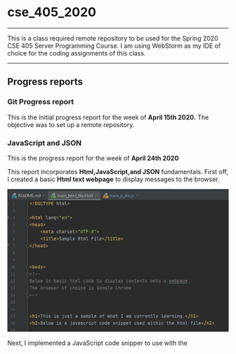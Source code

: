 # cse_405_2020
___

This is a class required remote repository to be used for the Spring 2020 CSE 405 Server Programming Course.
I am using WebStorm as my IDE of choice for the coding assignments of this class. 
___
## Progress reports

### Git Progress report
This is the initial progress report for the week of **April 15th 2020.**
The objective was to set up a remote repository. 

### JavaScript and JSON
This is the progress report for the week of **April 24th 2020**

This report incorporates **Html,JavaScript,and JSON** fundamentals.
First off, I created a basic **Html text webpage** to display messages to the browser.

![skeleton](https://github.com/r0meroh/cse_405_2020/blob/master/images/html_body.PNG)


Next, I implemented a JavaScript code snipper to use with the <script> tag
  
![algosHtml](https://github.com/r0meroh/cse_405_2020/blob/master/images/algos_in_html.PNG)
 
 
 So far that gave us the output seen here in a **Chrome Browser** 
 
 ![resultBrowser](https://github.com/r0meroh/cse_405_2020/blob/master/images/result_html.PNG)
 
 
 After this, I created a seperate Javascript file to 'import' into the html file
 
 ![javascriptTag](https://github.com/r0meroh/cse_405_2020/blob/master/images/javascript_scriptTag.PNG)
 
 Using the additional **Html** syntax, I created a list for instructions the user can follow
 
 ![firstResult](https://github.com/r0meroh/cse_405_2020/blob/master/images/result_javascript.PNG)
 
This, so far, has been easy to accomplish, but in lecture, we learned about using the browser's **Developer Tools** to compile
to a browser based console. For this I added the following to the JavaScript file to display array manipulation, concatenation, and function declerations/initializations and loops.

![javaScriptBody](https://github.com/r0meroh/cse_405_2020/blob/master/images/javascript_code.PNG)



I also created a **Fibonacci Sequence Algorithm** from the pseudo code in the book I am currently reading "Fundamentals of Algorithmics"

![fibo](https://github.com/r0meroh/cse_405_2020/blob/master/images/fibo.PNG)


Unfortunately, I could not figure out in time how to implement the same algorithm using JavaScript's promises. I wanted to use them in a recursive manner, I will keep trying to complete it.

Here is the end result the code displays on the web brower's console. I used console Warnings to facilitate the readability of the console between code snippets


![JSON](https://github.com/r0meroh/cse_405_2020/blob/master/images/JSON.PNG)


The program also uses JavaScript's object oriented ability to implement objects and parse them into JSON styled output that can be written to an external file or sent to a server of choice


![console](https://github.com/r0meroh/cse_405_2020/blob/master/images/console_result.PNG)

---
---
---
### Node.Js

This is the progress report for the **Node.Js** week of **5/1/2020**.
I am able to understand the basics of Node modules and **NPM** which is a collection of Node Modules that one can use in their code. That is the whole point of Node.Js, to use and make node modules that can be implemented in the code. All of this is done in a way called "asynchronous" which means more than one process can be called and executed without having to wait on an other process to finish first before continuing in the script file.

Here I created a simple script

![script_node](https://github.com/r0meroh/cse_405_2020/blob/master/images/test_script.PNG)

I assign the value to be used and compare it to what I am expecting:

![result_node](https://github.com/r0meroh/cse_405_2020/blob/master/images/test_result.PNG)


Node modules are similar to the vast python libraries/modules used in python programs. In Node.Js there is a repository of various Node Modules that one can use on their code.  
Here I install some Node.Js modules to use on my code


![Node_installs](https://github.com/r0meroh/cse_405_2020/blob/master/images/installing_node_modules.PNG)


I made my own server script to run on my local machine within the console, I also made a version that I dictate which port to run on so when the browser is used the given port is required to access the result of the script.

![server_script](https://github.com/r0meroh/cse_405_2020/tree/master/images)



![server_result](https://github.com/r0meroh/cse_405_2020/blob/master/images/server_result.PNG)


![server_port](https://github.com/r0meroh/cse_405_2020/blob/master/images/server_port.PNG)


![server_running](https://github.com/r0meroh/cse_405_2020/blob/master/images/server_port_running.PNG)

![server_browser_port](https://github.com/r0meroh/cse_405_2020/blob/master/images/browser_port.PNG)

unfortuantely, I experienced a bug in some modules that I used that were old. Here both the IDE I am using(webstorm) and Github detected the potential compromised files.

![security](https://github.com/r0meroh/cse_405_2020/blob/master/images/security.PNG)


after removing these files, obviously the code couldn't run


![powershell](https://github.com/r0meroh/cse_405_2020/blob/master/images/node_missing_package.PNG)



This also led to merge conflicts with the repository remotely

![merge_conflict](https://github.com/r0meroh/cse_405_2020/blob/master/images/merge_conflict.PNG)

so, all in all I learned the basics of Node.Js and how to use modules and the importance of version control with relation to locally hosted working code and remote conflicts due to missing packages. Most importantly I learned the need for running certain Node.Js Modules with specific versions and updates that issued bug and security fixes.

---
---
### Firebase and authentication
This is the progress report for **5/8/2020** which is firebase implementation and user authentication.

first, I created a *Project* with the account I created in Google's firebase

![create](https://github.com/r0meroh/cse_405_2020/blob/master/images_firebase/firebase_create.PNG)

In this class we are making a **WebApp**, so that is what I chose in the *firebase console* to be able to link to my localhost project on my computer.


![console](https://github.com/r0meroh/cse_405_2020/blob/master/images_firebase/firebase_console.PNG)



I am given a **appId** and **authDomain** as well as other fields with their values directly from Firebase to be directly injected into the code of my app. For security reasons, I am not providing a full screenshot of the credentials.

![config](https://github.com/r0meroh/cse_405_2020/blob/master/images_firebase/initialize_firebase.PNG)

Firebase gives couple of options in the matter of methods for user identification, here is the template I chose to go with, which sends an email to the user to verify the account.

![verify](https://github.com/r0meroh/cse_405_2020/blob/master/images_firebase/user_authentication.PNG)


In the next progress report *firebase's* **firestore** will be used to create a data base that permitted users will be allowed to manipulate.


---
---
### Firestore Cloud based Database

This is the **Progress report for may 15th, 2020**

As part of the #webApp# that needs to be created for this class, a cloud storage provider named **Firestore** is implemented to work with the previous code from *Google's* **firebase**.

The first step is in the **Firebase** console I initalize a database with the **Firestore** option.

I add entries to the database manually in my code.


![employee_code](https://github.com/r0meroh/cse_405_2020/blob/master/images_firebase/employees_firestore.PNG)



I linked the my current code for the web app with the firestore console:



![link](https://github.com/r0meroh/cse_405_2020/blob/master/images_firebase/firestore_code.PNG)



and with that I am able to see the changes up on the cloud within the database option in the console of my firebase project:

![changes](https://github.com/r0meroh/cse_405_2020/blob/master/images_firebase/added_employees.PNG)


![changes_2](https://github.com/r0meroh/cse_405_2020/blob/master/images_firebase/firestore_console.PNG)


---
---
### Prototype web app

This is the progress report for the week of **5/22/2020** which is for **hosting** on *firebase*

here is the process I had to do.

first download the *firebase* tools named CLI:

![tools](https://github.com/r0meroh/cse_405_2020/blob/master/firebase_cse405/images_firebase/install_cli.PNG)


next, I had to log into **firebase** using the tool:

![login](https://github.com/r0meroh/cse_405_2020/blob/master/firebase_cse405/images_firebase/firebase_LOog.PNG)

The confirmation was seen on the console(online):

![consoleLogin](https://github.com/r0meroh/cse_405_2020/blob/master/firebase_cse405/images_firebase/firebase_login.PNG)

I ran the command *firebase init* and chose my existing project, added what services I wanted the project to have and deployed it:

![deploy](https://github.com/r0meroh/cse_405_2020/blob/master/firebase_cse405/images_firebase/website.PNG)


and up to date(as of 5/22/2020) here is the working site:

https://cse-405-firebase.firebaseapp.com/


---
***Final report full app***
The final version has the working app. None of the contents display unless an user visting the app either logs in or signs up. The users then are stored in the authentication portion of firebase. The users logged in can make changes to the roster, but only when logged in. After logging out, the site stops displaying the content and the user can no longer make any changes and is logged out. The database also has rules that reflect that only existing logged in users can make changes.

user visiting site:

![not_loggedin](https://github.com/r0meroh/cse_405_2020/blob/master/firebase_cse405/images_firebase/not_logged.PNG)


user signing up:

![signup](https://github.com/r0meroh/cse_405_2020/blob/master/firebase_cse405/images_firebase/user_at_sign_up.PNG)


sign up code:

![signcode](https://github.com/r0meroh/cse_405_2020/blob/master/firebase_cse405/images_firebase/user_signUp_code.PNG)


new user gets stored:

![storeduser](https://github.com/r0meroh/cse_405_2020/blob/master/firebase_cse405/images_firebase/user_stored.PNG)


returning user logging in:   

![authcoded](https://github.com/r0meroh/cse_405_2020/blob/master/firebase_cse405/images_firebase/loggin.PNG)



full access once logged in:

![loggedinn](https://github.com/r0meroh/cse_405_2020/blob/master/firebase_cse405/images_firebase/logged_in.PNG)


database rules that only allow additions to verified logged in users:


![verifyuserdata](https://github.com/r0meroh/cse_405_2020/blob/master/firebase_cse405/images_firebase/database_rules.PNG)
